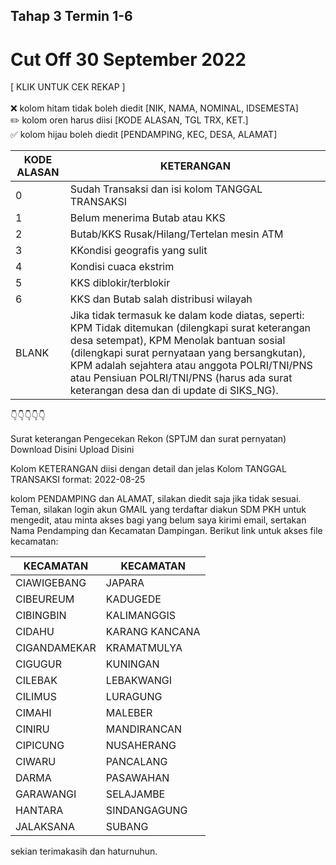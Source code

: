 ## Tahap 3 Termin 1-6
# Cut Off 30 September 2022
[ KLIK UNTUK CEK REKAP ]
<br><br>❌ kolom hitam tidak boleh diedit [NIK, NAMA, NOMINAL, IDSEMESTA]
<br>✏️ kolom oren harus diisi [KODE ALASAN, TGL TRX, KET.]
<br>✅ kolom hijau boleh diedit [PENDAMPING, KEC, DESA, ALAMAT]

| KODE ALASAN |KETERANGAN|
| --- | --- |
| 0 | Sudah Transaksi dan isi kolom TANGGAL TRANSAKSI |
| 1 |  Belum menerima Butab atau KKS |
| 2 |  Butab/KKS Rusak/Hilang/Tertelan mesin ATM |
| 3 |  KKondisi geografis yang sulit |
| 4 | Kondisi cuaca ekstrim |
| 5 |  KKS diblokir/terblokir |
| 6 |  KKS dan Butab salah distribusi wilayah |
| BLANK |  Jika tidak termasuk ke dalam kode diatas, seperti: KPM Tidak ditemukan (dilengkapi surat keterangan desa setempat), KPM Menolak bantuan sosial (dilengkapi surat pernyataan yang bersangkutan), KPM adalah sejahtera atau anggota POLRI/TNI/PNS atau Pensiuan POLRI/TNI/PNS (harus ada surat keterangan desa dan di update di SIKS_NG). |

👇👇👇👇👇

Surat keterangan Pengecekan Rekon (SPTJM dan surat pernyatan)
Download Disini
Upload Disini

Kolom KETERANGAN diisi dengan detail dan jelas
Kolom TANGGAL TRANSAKSI format: 2022-08-25

kolom PENDAMPING dan ALAMAT, silakan diedit saja jika tidak sesuai.
Teman, silakan login akun GMAIL yang terdaftar diakun SDM PKH untuk mengedit, atau minta akses bagi yang belum saya kirimi email, sertakan Nama Pendamping dan Kecamatan Dampingan.
Berikut link untuk akses file kecamatan:

| KECAMATAN | KECAMATAN |
| --- | --- |
| CIAWIGEBANG | JAPARA |
| CIBEUREUM | KADUGEDE |
| CIBINGBIN | KALIMANGGIS |
| CIDAHU | KARANG KANCANA |
| CIGANDAMEKAR | KRAMATMULYA |
| CIGUGUR | KUNINGAN |
| CILEBAK | LEBAKWANGI |
| CILIMUS | LURAGUNG |
| CIMAHI | MALEBER |
| CINIRU | MANDIRANCAN |
| CIPICUNG | NUSAHERANG |
| CIWARU | PANCALANG |
| DARMA | PASAWAHAN |
| GARAWANGI | SELAJAMBE |
| HANTARA | SINDANGAGUNG |
| JALAKSANA | SUBANG |

sekian terimakasih dan haturnuhun.
